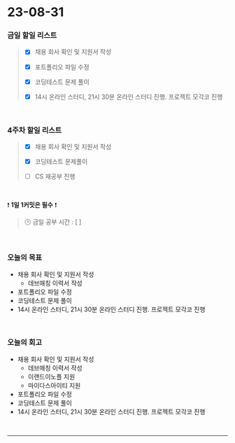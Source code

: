 # 23-08-31
### 금일 할일 리스트
> - [x]  채용 회사 확인 및 지원서 작성
> 
> - [x]  포트폴리오 파일 수정
>
> - [x]  코딩테스트 문제 풀이
>
> - [x]  14시 온라인 스터디, 21시 30분 온라인 스터디 진행. 프로젝트 모각코 진행


<br/>

### 4주차 할일 리스트  
> - [x]  채용 회사 확인 및 지원서 작성
>
> - [x]  코딩테스트 문제풀이
>
> - [ ]  CS 재공부 진행

<br/>

❗ **1일 1커밋은 필수** ❗
> 🕒 금일 공부 시간 : [  ]
  
<br/>

### 오늘의 목표
- 채용 회사 확인 및 지원서 작성
    - 데브매칭 이력서 작성
- 포트폴리오 파일 수정
- 코딩테스트 문제 풀이
- 14시 온라인 스터디, 21시 30분 온라인 스터디 진행. 프로젝트 모각코 진행

<br>

### 오늘의 회고
- 채용 회사 확인 및 지원서 작성
    - 데브매칭 이력서 작성
    - 이랜드이노플 지원
    - 마이다스아이티 지원
- 포트폴리오 파일 수정
- 코딩테스트 문제 풀이
- 14시 온라인 스터디, 21시 30분 온라인 스터디 진행. 프로젝트 모각코 진행


<br/>

------------  
